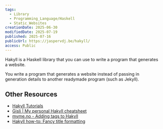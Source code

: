 ```yaml
---
tags:
  - Library
  - Programming_Language/Haskell
  - Static_Websites
creationDate: 2025-06-30
modifiedDate: 2025-07-19
published: 2025-07-16
publicUrl: https://jaspervdj.be/hakyll/
access: Public
---
```


Hakyll is a Haskell library that you can use to write a program that generates a website.

You write a program that generates a website instead of passing in generation details to another readymade program (such as Jekyll).

## Other Resources

- [Hakyll Tutorials](https://jaspervdj.be/hakyll/tutorials.html)
- [Gisli \| My personal Hakyll cheatsheet](https://gisli.hamstur.is/2020/08/my-personal-hakyll-cheatsheet/)
- [myme.no - Adding tags to Hakyll](https://myme.no/posts/2023-01-13-adding-tags-to-hakyll.html)
- [Hakyll how-to: Fancy title formatting](https://frasertweedale.github.io/blog-fp/posts/2021-01-11-hakyll-title-formatting.html)
